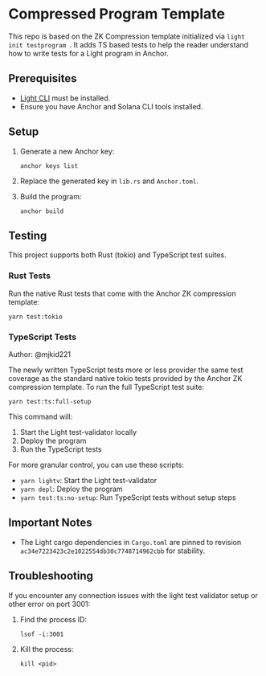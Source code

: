# Compressed Program Template

This repo is based on the ZK Compression template initialized via `light init testprogram
`. It adds TS based tests to help the reader understand how to write tests for a Light program in Anchor.

## Prerequisites

- [Light CLI](https://github.com/Lightprotocol/light-protocol/tree/03b17ab48b6292a1abd1c2a8dac0a2b7d49e6e30/cli) must be installed.
- Ensure you have Anchor and Solana CLI tools installed.

## Setup

1. Generate a new Anchor key:
   ```
   anchor keys list
   ```

2. Replace the generated key in `lib.rs` and `Anchor.toml`.

3. Build the program:
   ```
   anchor build
   ```

## Testing

This project supports both Rust (tokio) and TypeScript test suites.

### Rust Tests

Run the native Rust tests that come with the Anchor ZK compression template:

```
yarn test:tokio
```

### TypeScript Tests 
Author: @mjkid221

The newly written TypeScript tests more or less provider the same test coverage as the standard native tokio tests provided by the Anchor ZK compression template. To run the full TypeScript test suite:

```
yarn test:ts:full-setup
```

This command will:
1. Start the Light test-validator locally
2. Deploy the program
3. Run the TypeScript tests

For more granular control, you can use these scripts:

- `yarn lightv`: Start the Light test-validator
- `yarn depl`: Deploy the program
- `yarn test:ts:no-setup`: Run TypeScript tests without setup steps

## Important Notes

- The Light cargo dependencies in `Cargo.toml` are pinned to revision `ac34e7223423c2e1022554db30c7748714962cbb` for stability.

## Troubleshooting

If you encounter any connection issues with the light test validator setup or other error on port 3001:

1. Find the process ID:
   ```
   lsof -i:3001
   ```

2. Kill the process:
   ```
   kill <pid>
   ```